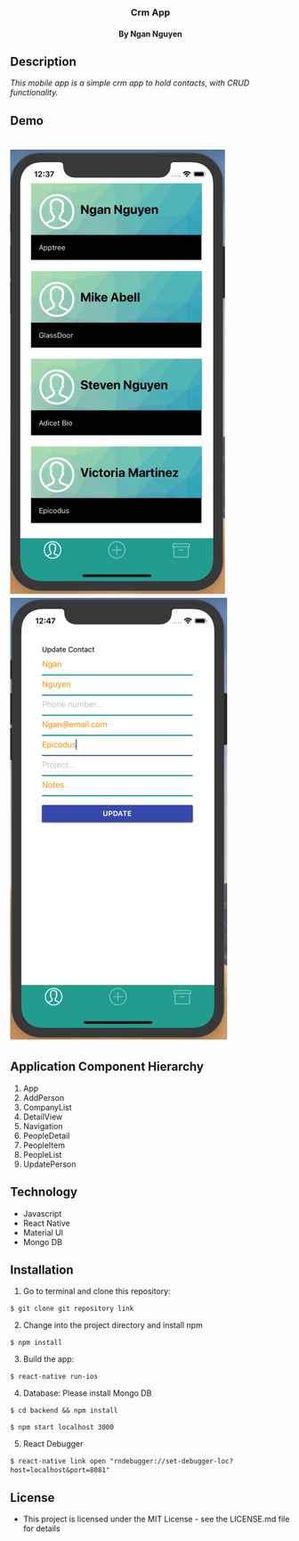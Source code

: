<h3 align="center"> Crm App </h3>
<h4 align="center"> By Ngan Nguyen </h4>

## Description

_This mobile app is a simple crm app to hold contacts, with CRUD functionality._

## Demo

# ![tree](./src/images/Demo.png) ![tree](./src/images/Update.png)

## Application Component Hierarchy
1. App
2. AddPerson
3. CompanyList
4. DetailView
5. Navigation
6. PeopleDetail
7. PeopleItem
8. PeopleList
9. UpdatePerson

## Technology
* Javascript
* React Native
* Material UI
* Mongo DB

## Installation

1. Go to terminal and clone this repository:
```
$ git clone git repository link
```
2. Change into the project directory and install npm
```
$ npm install
```
3. Build the app:
```
$ react-native run-ios 
```
4.  Database: Please install Mongo DB
```
$ cd backend && npm install 
```
```
$ npm start localhost 3000
```
5.  React Debugger
```
$ react-native link open "rndebugger://set-debugger-loc?host=localhost&port=8081"
```

## License
* This project is licensed under the MIT License - see the LICENSE.md file for details
